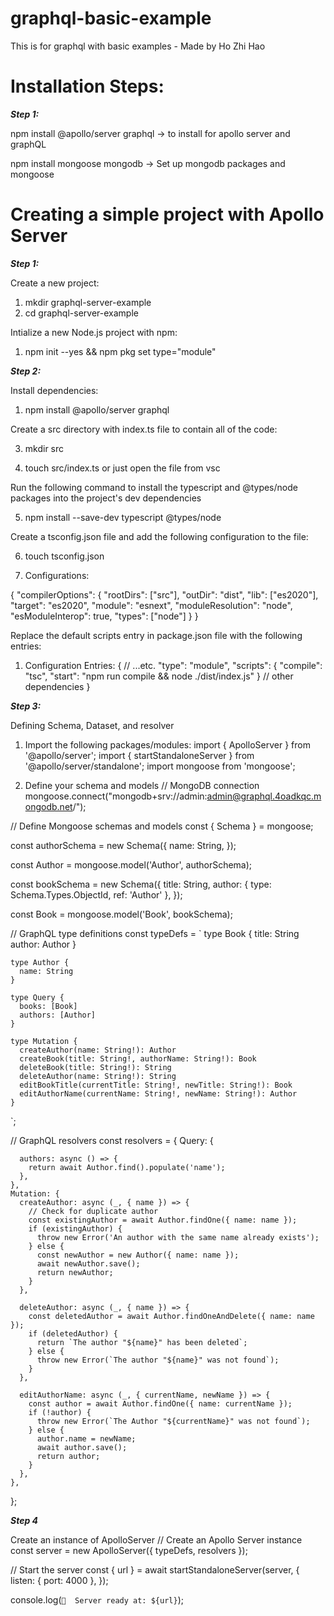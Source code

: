 # graphql-basic-example
This is for graphql with basic examples - Made by Ho Zhi Hao

# Installation Steps: 
***Step 1:***

npm install @apollo/server graphql -> to install for apollo server and graphQL

npm install mongoose mongodb -> Set up mongodb packages and mongoose

# Creating a simple project with Apollo Server
***Step 1:***

Create a new project: 
1. mkdir graphql-server-example
2. cd graphql-server-example

Intialize a new Node.js project with npm:
1. npm init --yes && npm pkg set type="module"

***Step 2:***

Install dependencies:

1. npm install @apollo/server graphql
   
Create a src directory with index.ts file to contain all of the code:

3. mkdir src

4. touch src/index.ts or just open the file from vsc
   
Run the following command to install the typescript and @types/node packages into the project's dev dependencies

5. npm install --save-dev typescript @types/node

Create a tsconfig.json file and add the following configuration to the file:

6. touch tsconfig.json

7. Configurations:
   
  {
    "compilerOptions": {
      "rootDirs": ["src"],
      "outDir": "dist",
      "lib": ["es2020"],
      "target": "es2020",
      "module": "esnext",
      "moduleResolution": "node",
      "esModuleInterop": true,
      "types": ["node"]
    }
  }

Replace the default scripts entry in package.json file with the following entries:
1. Configuration Entries:
  {
    // ...etc.
    "type": "module",
    "scripts": {
      "compile": "tsc",
      "start": "npm run compile && node ./dist/index.js"
    }
    // other dependencies
  }

***Step 3:***
   
Defining Schema, Dataset, and resolver
1. Import the following packages/modules:
  import { ApolloServer } from '@apollo/server';
  import { startStandaloneServer } from '@apollo/server/standalone';
  import mongoose from 'mongoose';

3. Define your schema and models
  // MongoDB connection
  mongoose.connect("mongodb+srv://admin:admin@graphql.4oadkqc.mongodb.net/");
  
  // Define Mongoose schemas and models
  const { Schema } = mongoose;
  
  const authorSchema = new Schema({
    name: String,
  });
  
  const Author = mongoose.model('Author', authorSchema);
  
  const bookSchema = new Schema({
    title: String,
    author: { type: Schema.Types.ObjectId, ref: 'Author' },
  });
  
  const Book = mongoose.model('Book', bookSchema);
  
  // GraphQL type definitions
  const typeDefs = `
    type Book {
      title: String
      author: Author
    }
  
    type Author {
      name: String
    }
  
    type Query {
      books: [Book]
      authors: [Author]
    }
    
    type Mutation {
      createAuthor(name: String!): Author
      createBook(title: String!, authorName: String!): Book
      deleteBook(title: String!): String
      deleteAuthor(name: String!): String
      editBookTitle(currentTitle: String!, newTitle: String!): Book
      editAuthorName(currentName: String!, newName: String!): Author
    }
    
    
  `;
  
  // GraphQL resolvers
  const resolvers = {
    Query: {
      
      authors: async () => {
        return await Author.find().populate('name');
      },
    },
    Mutation: {
      createAuthor: async (_, { name }) => {
        // Check for duplicate author
        const existingAuthor = await Author.findOne({ name: name });
        if (existingAuthor) {
          throw new Error('An author with the same name already exists');
        } else {
          const newAuthor = new Author({ name: name });
          await newAuthor.save();
          return newAuthor;
        }
      },
      
      deleteAuthor: async (_, { name }) => {
        const deletedAuthor = await Author.findOneAndDelete({ name: name });
        if (deletedAuthor) {
          return `The author "${name}" has been deleted`;
        } else {
          throw new Error(`The author "${name}" was not found`);
        }
      },
      
      editAuthorName: async (_, { currentName, newName }) => {
        const author = await Author.findOne({ name: currentName });
        if (!author) {
          throw new Error(`The Author "${currentName}" was not found`);
        } else {
          author.name = newName;
          await author.save();
          return author;
        }
      },
    },
  };

***Step 4***

Create an instance of ApolloServer
// Create an Apollo Server instance
const server = new ApolloServer<any>({ typeDefs, resolvers });

// Start the server
const { url } = await startStandaloneServer(server, {
  listen: { port: 4000 },
});

console.log(`🚀  Server ready at: ${url}`);

